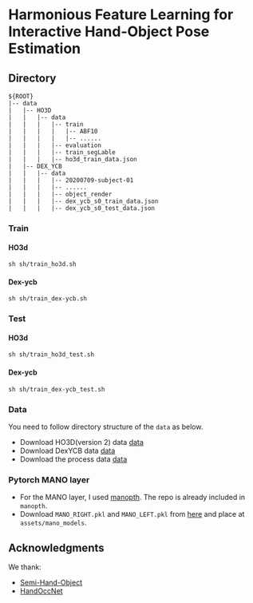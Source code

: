 # Harmonious Feature Learning for Interactive Hand-Object Pose Estimation 

## Directory
```  
${ROOT}  
|-- data  
|   |-- HO3D
|   |   |-- data
|   |   |   |-- train
|   |   |   |   |-- ABF10
|   |   |   |   |-- ......
|   |   |   |-- evaluation
|   |   |   |-- train_segLable
|   |   |   |-- ho3d_train_data.json
|   |-- DEX_YCB
|   |   |-- data
|   |   |   |-- 20200709-subject-01
|   |   |   |-- ......
|   |   |   |-- object_render
|   |   |   |-- dex_ycb_s0_train_data.json
|   |   |   |-- dex_ycb_s0_test_data.json
```
### Train  
#### HO3d
```
sh sh/train_ho3d.sh
```
#### Dex-ycb
```
sh sh/train_dex-ycb.sh
```
### Test  
#### HO3d
```
sh sh/train_ho3d_test.sh
```
#### Dex-ycb
```
sh sh/train_dex-ycb_test.sh
```  
### Data  
You need to follow directory structure of the `data` as below.  

* Download HO3D(version 2) data [data](https://www.tugraz.at/institute/icg/research/team-lepetit/research-projects/hand-object-3d-pose-annotation/)
* Download DexYCB data [data](https://dex-ycb.github.io/)
* Download the process data [data](https://drive.google.com/drive/folders/1QnggoyWgZLuewWBDh4dTDuvr0UlJILNv?usp=drive_link)

  
### Pytorch MANO layer
* For the MANO layer, I used [manopth](https://github.com/hassony2/manopth). The repo is already included in `manopth`.
* Download `MANO_RIGHT.pkl` and `MANO_LEFT.pkl` from [here](https://mano.is.tue.mpg.de/) and place at `assets/mano_models`.

## Acknowledgments
We thank: 
* [Semi-Hand-Object](https://github.com/stevenlsw/Semi-Hand-Object.git) 
* [HandOccNet](https://github.com/namepllet/HandOccNet.git)


